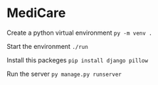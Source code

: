# MediCare

Create a python virtual environment  `py -m venv .` 

Start the environment `./run`

Install this packeges `pip install django pillow`

Run the server `py manage.py runserver`
